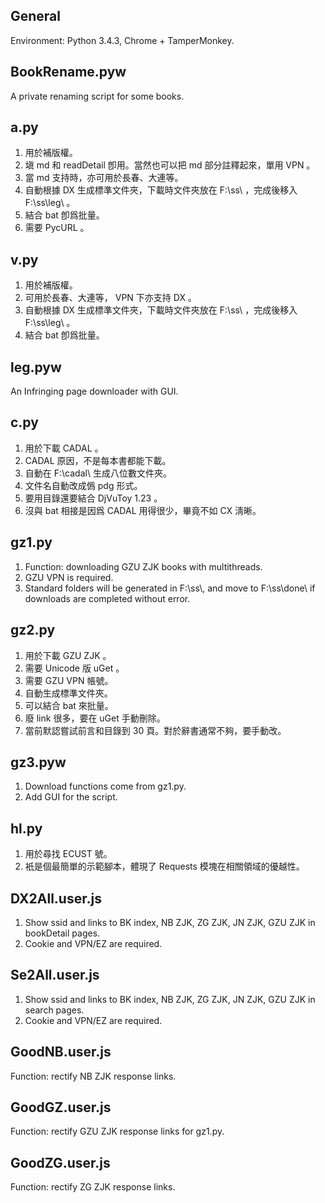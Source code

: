 ## General
Environment: Python 3.4.3, Chrome + TamperMonkey.

## BookRename.pyw
A private renaming script for some books.

## a.py
1. 用於補版權。
2. 塡 md 和 readDetail 卽用。當然也可以把 md 部分註釋起來，單用 VPN 。
3. 當 md 支持時，亦可用於長春、大連等。
4. 自動根據 DX 生成標準文件夾，下載時文件夾放在 F:\\ss\\ ，完成後移入 F:\\ss\\leg\\ 。
5. 結合 bat 卽爲批量。
6. 需要 PycURL 。

## v.py
1. 用於補版權。
2. 可用於長春、大連等， VPN 下亦支持 DX 。
3. 自動根據 DX 生成標準文件夾，下載時文件夾放在 F:\\ss\\ ，完成後移入 F:\\ss\\leg\\ 。
4. 結合 bat 卽爲批量。

## leg.pyw
An Infringing page downloader with GUI.

## c.py
1. 用於下載 CADAL 。
2. CADAL 原因，不是每本書都能下載。
3. 自動在 F:\\cadal\\ 生成八位數文件夾。
4. 文件名自動改成僞 pdg 形式。
5. 要用目錄還要結合 DjVuToy 1.23 。
6. 沒與 bat 相接是因爲 CADAL 用得很少，畢竟不如 CX 淸晰。

## gz1.py
1. Function: downloading GZU ZJK books with multithreads.
2. GZU VPN is required.
3. Standard folders will be generated in F:\\ss\\, and move to F:\\ss\\done\\ if downloads are completed without error.

## gz2.py
1. 用於下載 GZU ZJK 。
2. 需要 Unicode 版 uGet 。
3. 需要 GZU VPN 帳號。
4. 自動生成標準文件夾。
5. 可以結合 bat 來批量。
6. 廢 link 很多，要在 uGet 手動刪除。
7. 當前默認嘗試前言和目錄到 30 頁。對於辭書通常不夠，要手動改。

## gz3.pyw
1. Download functions come from gz1.py.
2. Add GUI for the script.

## hl.py
1. 用於尋找 ECUST 號。
2. 衹是個最簡單的示範腳本，體現了 Requests 模塊在相關領域的優越性。

## DX2All.user.js
1. Show ssid and links to BK index, NB ZJK, ZG ZJK, JN ZJK, GZU ZJK in bookDetail pages.
2. Cookie and VPN/EZ are required.

## Se2All.user.js
1. Show ssid and links to BK index, NB ZJK, ZG ZJK, JN ZJK, GZU ZJK in search pages.
2. Cookie and VPN/EZ are required.

## GoodNB.user.js
Function: rectify NB ZJK response links.

## GoodGZ.user.js
Function: rectify GZU ZJK response links for gz1.py.

## GoodZG.user.js
Function: rectify ZG ZJK response links.